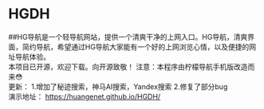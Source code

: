 # HGDH
##HG导航是一个轻导航网站，提供一个清爽干净的上网入口。HG导航，清爽界面，简约导航，希望通过HG导航大家能有一个好的上网浏览心情，以及便捷的网址导航体验。
<br>
本项目已开源，欢迎下载。向开源致敬！
注意：本程序由柠檬导航手机版改造而来😳
<br>
更新：
1.增加了秘迹搜索，神马AI搜索，Yandex搜索
2.修复了部分bug
<br>
演示地址：
https://huangenet.github.io/HGDH/
